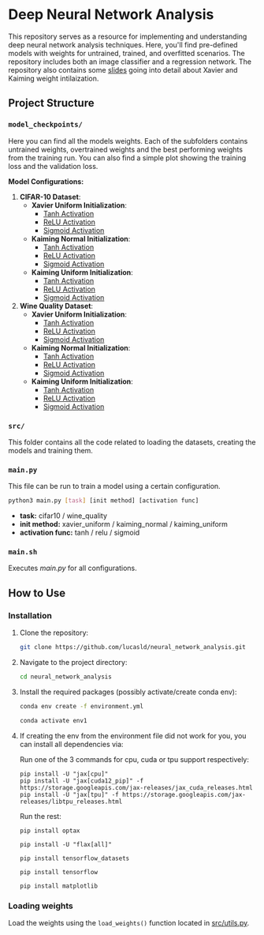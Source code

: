 # Deep Neural Network Analysis
This repository serves as a resource for implementing and understanding deep neural network analysis techniques. Here, you'll find pre-defined models with weights for untrained, trained, and overfitted scenarios. The repository includes both an image classifier and a regression network. The repository also contains some [slides](presentation.pdf) going into detail about Xavier and Kaiming weight intilaization.

## Project Structure
### `model_checkpoints/`
Here you can find all the models weights. Each of the subfolders contains untrained weights, overtrained weights and the best performing weights from the training run. You can also find a simple plot showing the training loss and the validation loss.

**Model Configurations:**
1. **CIFAR-10 Dataset**:
    - **Xavier Uniform Initialization**:
        - [Tanh Activation](model_checkpoints/cifar10/xavier_uniform/tanh/)
        - [ReLU Activation](model_checkpoints/cifar10/xavier_uniform/relu/)
        - [Sigmoid Activation](model_checkpoints/cifar10/xavier_uniform/sigmoid/)
    - **Kaiming Normal Initialization**:
        - [Tanh Activation](model_checkpoints/cifar10/kaiming_normal/tanh/)
        - [ReLU Activation](model_checkpoints/cifar10/kaiming_normal/relu/)
        - [Sigmoid Activation](model_checkpoints/cifar10/kaiming_normal/sigmoid/)
    - **Kaiming Uniform Initialization**:
        - [Tanh Activation](model_checkpoints/cifar10/kaiming_uniform/tanh/)
        - [ReLU Activation](model_checkpoints/cifar10/kaiming_uniform/relu/)
        - [Sigmoid Activation](model_checkpoints/cifar10/kaiming_uniform/sigmoid/)
2. **Wine Quality Dataset**:
    - **Xavier Uniform Initialization**:
        - [Tanh Activation](model_checkpoints/wine_quality/xavier_uniform/tanh/)
        - [ReLU Activation](model_checkpoints/wine_quality/xavier_uniform/relu/)
        - [Sigmoid Activation](model_checkpoints/wine_quality/xavier_uniform/sigmoid/)
    - **Kaiming Normal Initialization**:
        - [Tanh Activation](model_checkpoints/wine_quality/kaiming_normal/tanh/)
        - [ReLU Activation](model_checkpoints/wine_quality/kaiming_normal/relu/)
        - [Sigmoid Activation](model_checkpoints/wine_quality/kaiming_normal/sigmoid/)
    - **Kaiming Uniform Initialization**:
        - [Tanh Activation](model_checkpoints/wine_quality/kaiming_uniform/tanh/)
        - [ReLU Activation](model_checkpoints/wine_quality/kaiming_uniform/relu/)
        - [Sigmoid Activation](model_checkpoints/wine_quality/kaiming_uniform/sigmoid/)

### `src/`
This folder contains all the code related to loading the datasets, creating the models and training them.


### `main.py`
This file can be run to train a model using a certain configuration.

```bash
python3 main.py [task] [init method] [activation func]
```
* **task:** cifar10 / wine_quality
* **init method:** xavier_uniform / kaiming_normal / kaiming_uniform
* **activation func:** tanh / relu / sigmoid


### `main.sh`
Executes *main.py* for all configurations.


## How to Use
### Installation

1. Clone the repository:

   ```bash
   git clone https://github.com/lucasld/neural_network_analysis.git
   ```

2. Navigate to the project directory:
   ```bash
   cd neural_network_analysis
   ```

3. Install the required packages (possibly activate/create conda env):
   ```bash
   conda env create -f environment.yml
   ```
   ```bash
   conda activate env1
   ```

3. If creating the env from the environment file did not work for you,
you can install all dependencies via:

    Run one of the 3 commands for cpu, cuda or tpu support respectively:
    ```
    pip install -U "jax[cpu]"
    pip install -U "jax[cuda12_pip]" -f https://storage.googleapis.com/jax-releases/jax_cuda_releases.html
    pip install -U "jax[tpu]" -f https://storage.googleapis.com/jax-releases/libtpu_releases.html
    ```
    Run the rest:
    ```
    pip install optax
    ```
    ```
    pip install -U "flax[all]"
    ```
    ```
    pip install tensorflow_datasets
    ```
    ```
    pip install tensorflow
    ```
    ```
    pip install matplotlib
    ```

### Loading weights
Load the weights using the ```load_weights()``` function located in [src/utils.py](src/utils.py).


